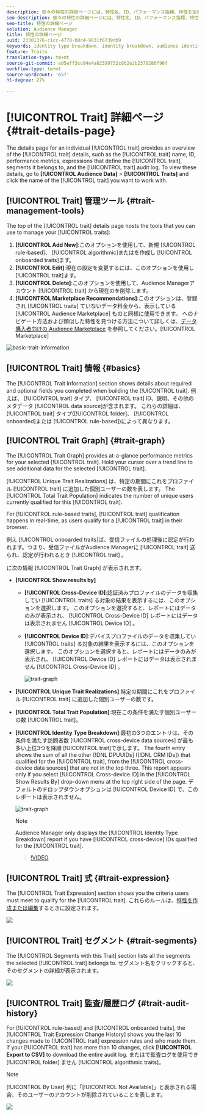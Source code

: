 ```yaml
---
description: 個々の特性の詳細ページには、特性名、ID、パフォーマンス指標、特性を定義する式、特性が属するセグメント、特性監査ログなどの概要が表示されます。これらの詳細を表示するには、Audience Data／Traits を選択し、対象となる特性の名前をクリックします。
seo-description: 個々の特性の詳細ページには、特性名、ID、パフォーマンス指標、特性を定義する式、特性が属するセグメント、特性監査ログなどの概要が表示されます。これらの詳細を表示するには、Audience Data／Traits を選択し、対象となる特性の名前をクリックします。
seo-title: 特性の詳細ページ
solution: Audience Manager
title: 特性の詳細ページ
uuid: 23301376-c1cc-4778-b8c4-9831f6739db9
keywords: identity type breakdown, identity breakdown, audience identity reporting, cross-device, cross-device ID, device ID
feature: Traits
translation-type: tm+mt
source-git-commit: e05eff3cc04e4a82399752c862e2b2370286f96f
workflow-type: tm+mt
source-wordcount: '657'
ht-degree: 27%

---
```



# [!UICONTROL Trait] 詳細ページ {#trait-details-page}

The details page for an individual [!UICONTROL trait] provides an overview of the [!UICONTROL trait] details, such as the [!UICONTROL trait] name, ID, performance metrics, expressions that define the [!UICONTROL trait], segments it belongs to, and the [!UICONTROL trait] audit log. To view these details, go to **[!UICONTROL Audience Data]** > **[!UICONTROL Traits]** and click the name of the [!UICONTROL trait] you want to work with.

## [!UICONTROL Trait] 管理ツール {#trait-management-tools}

The top of the [!UICONTROL trait] details page hosts the tools that you can use to manage your [!UICONTROL traits]:

1. **[!UICONTROL Add New]**:このオプションを使用して、新規 [!UICONTROL rule-based]、 [!UICONTROL algorithmic]またはを作成し [!UICONTROL onboarded traits]ます。
2. **[!UICONTROL Edit]**:現在の設定を変更するには、このオプションを使用し [!UICONTROL trait]ます。
3. **[!UICONTROL Delete]**:このオプションを使用して、Audience Managerアカウント [!UICONTROL trait] から現在のを削除します。
4. **[!UICONTROL Marketplace Recommendations]**:このオプションは、登録され [!UICONTROL traits] ていないデータ料金から、表示している [!UICONTROL Audience Marketplace] ものと同様に使用できます。  へのナビゲート方法および類似した特性を見つける方法について詳しくは、[データ購入者向けの Audience Marketplace](../audience-marketplace/marketplace-data-buyers/marketplace-data-buyers.md) を参照してください。[!UICONTROL Marketplace]

![basic-trait-information](assets/basic-trait-information.png)

## [!UICONTROL Trait] 情報 {#basics}

The [!UICONTROL Trait Information] section shows details about required and optional fields you completed when building the [!UICONTROL trait]. 例えば、 [!UICONTROL trait] タイプ、 [!UICONTROL trait] ID、説明、その他のメタデータ [!UICONTROL data source]が含まれます。 これらの詳細は、 [!UICONTROL trait] タイプ([!UICONTROL folder]、 [!UICONTROL onboarded]または [!UICONTROL rule-based])によって異なります。

## [!UICONTROL Trait Graph] {#trait-graph}

The [!UICONTROL Trait Graph] provides at-a-glance performance metrics for your selected [!UICONTROL trait]. Hold your cursor over a trend line to see additional data for the selected [!UICONTROL trait].

[!UICONTROL Unique Trait Realizations] は、特定の期間にこれをプロファイル [!UICONTROL trait] に追加した個別ユーザーの数を表します。 The [!UICONTROL Total Trait Population] indicates the number of unique users currently qualified for this [!UICONTROL trait].

For [!UICONTROL rule-based traits], [!UICONTROL trait] qualification happens in real-time, as users qualify for a [!UICONTROL trait] in their browser.

例え [!UICONTROL onboarded traits]ば、受信ファイルの処理後に認定が行われます。つまり、受信ファイルがAudience Managerに [!UICONTROL trait] 送られ、認定が行われるとき [](../../faq/faq-inbound-data-ingestion.md)[!UICONTROL trait] 。

に次の情報 [!UICONTROL Trait Graph] が表示されます。

* **[!UICONTROL Show results by]**
   * **[!UICONTROL Cross-Device ID]**:認証済みプロファイルのデータを収集してい [!UICONTROL traits] る対象の結果を表示するには、このオプションを選択します。 このオプションを選択すると、レポートにはデータのみが表示され、 [!UICONTROL Cross-Device ID] レポートにはデータは表示されません [!UICONTROL Device ID] 。
   * **[!UICONTROL Device ID]**:デバイスプロファイルのデータを収集してい [!UICONTROL traits] る対象の結果を表示するには、このオプションを選択します。 このオプションを選択すると、レポートにはデータのみが表示され、 [!UICONTROL Device ID] レポートにはデータは表示されません [!UICONTROL Cross-Device ID] 。

      ![trait-graph](assets/trait-summary.gif)

* **[!UICONTROL Unique Trait Realizations]**:特定の期間にこれをプロファイル [!UICONTROL trait] に追加した個別ユーザーの数です。
* **[!UICONTROL Total Trait Population]**:現在この条件を満たす個別ユーザーの数 [!UICONTROL trait]。

* **[!UICONTROL Identity Type Breakdown]**:最初の3つのエントリは、その条件を満たす訪問者数 [!UICONTROL cross-device data sources] が最も多い上位3つを降順 [!UICONTROL trait]で示します。 The fourth entry shows the sum of all the other [!DNL DPUUIDs] ([!DNL CRM IDs]) that qualified for the [!UICONTROL trait], from the [!UICONTROL cross-device data sources] that are not in the top three. This report appears only if you select [!UICONTROL Cross-device ID] in the [!UICONTROL Show Results By] drop-down menu at the top right side of the page. デフォルトのドロップダウンオプションは [!UICONTROL Device ID] で、このレポートは表示されません。

   ![trait-graph](assets/trait-identity.png)

   >[!NOTE]
   >
   >Audience Manager only displays the [!UICONTROL Identity Type Breakdown] report if you have [!UICONTROL cross-device] IDs qualified for the [!UICONTROL trait].

   >[!VIDEO](https://video.tv.adobe.com/v/27977/)

## [!UICONTROL Trait] 式 {#trait-expression}

The [!UICONTROL Trait Expression] section shows you the criteria users must meet to qualify for the [!UICONTROL trait]. これらのルールは、[特性を作成または編集](../../features/traits/about-trait-builder.md)するときに設定されます。

![](assets/traitExpression.png)

## [!UICONTROL Trait] セグメント {#trait-segments}

The [!UICONTROL Segments with this Trait] section lists all the segments the selected [!UICONTROL trait] belongs to. セグメント名をクリックすると、そのセグメントの詳細が表示されます。

![](assets/traitSegments.png)

## [!UICONTROL Trait] 監査/履歴ログ {#trait-audit-history}

For [!UICONTROL rule-based] and [!UICONTROL onboarded traits], the [!UICONTROL Trait Expression Change History] shows you the last 10 changes made to [!UICONTROL trait] expression rules and who made them. If your [!UICONTROL trait] has more than 10 changes, click **[!UICONTROL Export to CSV]** to download the entire audit log. またはで監査ログを使用でき [!UICONTROL folder] ません [!UICONTROL algorithmic traits]。

>[!NOTE]
>
>[!UICONTROL By User] 列に「[!UICONTROL Not Available]」と表示される場合、そのユーザーのアカウントが削除されていることを表します。

![](assets/traitHistory.png)